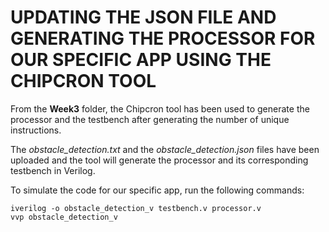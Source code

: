 # UPDATING THE JSON FILE AND GENERATING THE PROCESSOR FOR OUR SPECIFIC APP USING THE CHIPCRON TOOL #

From the **Week3** folder, the Chipcron tool has been used to generate the processor and the testbench after generating the number of unique instructions.

The *obstacle_detection.txt* and the *obstacle_detection.json* files have been uploaded and the tool will generate the processor and its corresponding testbench in Verilog.

To simulate the code for our specific app, run the following commands:
```
iverilog -o obstacle_detection_v testbench.v processor.v
vvp obstacle_detection_v
```

